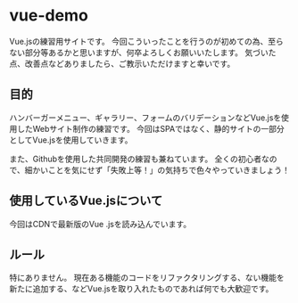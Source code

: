 # vue-demo
Vue.jsの練習用サイトです。
今回こういったことを行うのが初めての為、至らない部分等あるかと思いますが、何卒よろしくお願いいたします。
気づいた点、改善点などありましたら、ご教示いただけますと幸いです。

## 目的
ハンバーガーメニュー、ギャラリー、フォームのバリデーションなどVue.jsを使用したWebサイト制作の練習です。
今回はSPAではなく、静的サイトの一部分としてVue.jsを使用していきます。

また、Githubを使用した共同開発の練習も兼ねています。
全くの初心者なので、細かいことを気にせず「失敗上等！」の気持ちで色々やっていきましょう！

## 使用しているVue.jsについて
今回はCDNで最新版のVue .jsを読み込んでいます。

## ルール
特にありません。
現在ある機能のコードをリファクタリングする、ない機能を新たに追加する、などVue.jsを取り入れたものであれば何でも大歓迎です。